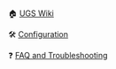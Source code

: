 :house: [UGS Wiki](Home)

:hammer_and_wrench: [Configuration](Configuration)

:question: [FAQ and Troubleshooting](Troubleshooting-Overview)